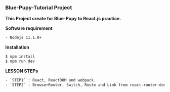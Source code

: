 ### Blue-Pupy-Tutorial Project

**This Project create for Blue-Pupy to React.js practice.**

**Software requirement**

```sh
- Nodejs 11.1.0+
```

**Installation**

```sh
$ npm install
$ npm run dev
```

**LESSON STEPs**

```sh
- `STEP1` : React, ReactDOM and webpack.
- `STEP2` : BrowserRouter, Switch, Route and Link from react-router-dom

```
